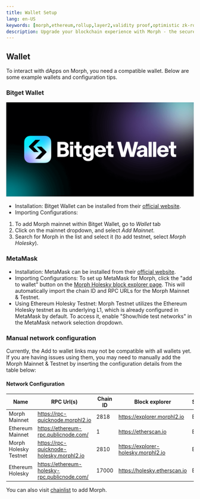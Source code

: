 ```yaml
---
title: Wallet Setup
lang: en-US
keywords: [morph,ethereum,rollup,layer2,validity proof,optimistic zk-rollup]
description: Upgrade your blockchain experience with Morph - the secure decentralized, cost0efficient, and high-performing optimistic zk-rollup solution. Try it now!
---
```


## Wallet

To interact with dApps on Morph, you need a compatible wallet. Below are some example wallets and configuration tips.


### Bitget Wallet

![Bitget Wallet](../../assets/docs/about/bitgetwallet.png)

- Installation: Bitget Wallet can be installed from their [official website](https://web3.bitget.com/en/wallet-download).
- Importing Configurations: 

1. To add Morph mainnet within Bitget Wallet, go to *Wallet* tab
2. Click on the mainnet dropdown, and select *Add Mainnet*. 
3. Search for Morph in the list and select it (to add testnet, select *Morph Holesky*).


### MetaMask


- Installation: MetaMask can be installed from their [official website](https://metamask.io/download/).
- Importing Configurations: To set up MetaMask for Morph, click the "add to wallet" button on the [Morph Holesky block explorer page](https://explorer.morphl2.io/). This will automatically import the chain ID and RPC URLs for the Morph Mainnet & Testnet.
- Using Ethereum Holesky Testnet: Morph Testnet utilizes the Ethereum Holesky testnet as its underlying L1, which is already configured in MetaMask by default. To access it, enable "Show/hide test networks" in the MetaMask network selection dropdown.



### Manual network configuration

Currently, the Add to wallet links may not be compatible with all wallets yet. If you are having issues using them, you may need to manually add the Morph Mainnet & Testnet by inserting the configuration details from the table below:


#### Network Configuration


| Name                      | RPC Url(s)                            | Chain ID | Block explorer             | Symbol |
| -------- | -------------------------- | ------------- | ---------- | ------------------------------------ |
| Morph Mainnet            | https://rpc-quicknode.morphl2.io       | 2818   | https://explorer.morphl2.io      | ETH      |
| Ethereum Mainnet            | https://ethereum-rpc.publicnode.com/       | 1   | https://etherscan.io      | ETH      |
| Morph Holesky Testnet             | https://rpc-quicknode-holesky.morphl2.io       | 2810    | https://explorer-holesky.morphl2.io      | ETH      |
| Ethereum Holesky            | https://ethereum-holesky-rpc.publicnode.com/       | 17000    | https://holesky.etherscan.io      | ETH      |


You can also visit [chainlist](https://chainlist.org/?chain=11155111&search=morph&testnets=true) to add Morph.